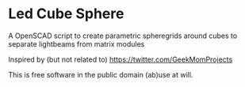 # Led Cube Sphere 

A OpenSCAD script to create parametric spheregrids around cubes to separate lightbeams from matrix modules

Inspired by (but not related to) https://twitter.com/GeekMomProjects


This is free software in the public domain (ab)use at will.
